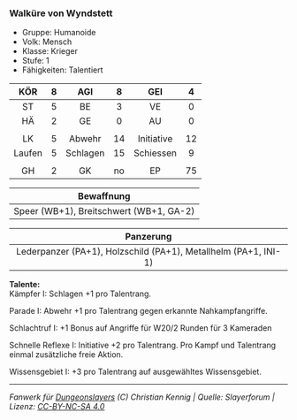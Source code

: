 ### Walküre von Wyndstett

- Gruppe: Humanoide
- Volk: Mensch
- Klasse: Krieger
- Stufe: 1
- Fähigkeiten: Talentiert

|  KÖR   |  8  |   AGI    |  8  |    GEI     |  4  |
| :----: | :-: | :------: | :-: | :--------: | :-: |
|   ST   |  5  |    BE    |  3  |     VE     |  0  |
|   HÄ   |  2  |    GE    |  0  |     AU     |  0  |
|        |     |          |     |            |     |
|   LK   |  5  |  Abwehr  | 14  | Initiative | 12  |
| Laufen |  5  | Schlagen | 15  | Schiessen  |  9  |
|        |     |          |     |            |     |
|   GH   |  2  |    GK    | no  |     EP     | 75  |

|               Bewaffnung                |
| :-------------------------------------: |
| Speer (WB+1), Breitschwert (WB+1, GA-2) |

|                            Panzerung                            |
| :-------------------------------------------------------------: |
| Lederpanzer (PA+1), Holzschild (PA+1), Metallhelm (PA+1, INI-1) |

**Talente:**  
Kämpfer I: Schlagen +1 pro Talentrang.

Parade I: Abwehr +1 pro Talentrang gegen erkannte Nahkampfangriffe.

Schlachtruf I: +1 Bonus auf Angriffe für W20/2 Runden für 3 Kameraden

Schnelle Reflexe I: Initiative +2 pro Talentrang. Pro Kampf und Talentrang einmal zusätzliche freie Aktion.

Wissensgebiet I: +3 pro Talentrang auf ausgewähltes Wissensgebiet.

---

_Fanwerk für [Dungeonslayers](https://www.dungeonslayers.net/) (C) Christian Kennig | Quelle: Slayerforum | Lizenz: [CC-BY-NC-SA 4.0](https://creativecommons.org/licenses/by-nc-sa/4.0/deed.de)_

